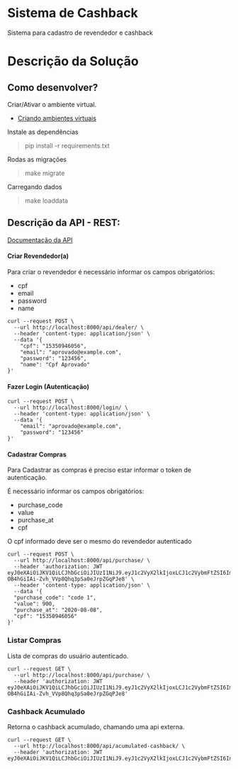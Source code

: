 # Sistema de Cashback

Sistema para cadastro de revendedor e cashback


# Descrição da Solução



## Como desenvolver?

Criar/Ativar o ambiente virtual. 
- [Criando ambientes virtuais](https://docs.python.org/pt-br/3/tutorial/venv.html)


 Instale as dependências
> pip install -r requirements.txt

 Rodas as migrações
 > make migrate
 
Carregando dados
> make loaddata


## Descrição da API - REST:
[Documentação da API](http://localhost:8000/doc/)
#### Criar Revendedor(a)

Para criar o revendedor é necessário informar os campos obrigatórios:  
- cpf
- email
- password
- name


```shell
curl --request POST \
  --url http://localhost:8000/api/dealer/ \
  --header 'content-type: application/json' \
  --data '{
	"cpf": "15350946056",
	"email": "aprovado@example.com",
	"password": "123456",
	"name": "Cpf Aprovado"
}'
```


#### Fazer Login (Autenticação)


```shell
curl --request POST \
  --url http://localhost:8000/login/ \
  --header 'content-type: application/json' \
  --data '{
	"email": "aprovado@example.com",
	"password": "123456"
}'

```


#### Cadastrar Compras

Para Cadastrar as compras é preciso estar informar o token de autenticação.

É necessário informar os campos obrigatórios:  
- purchase_code
- value
- purchase_at
- cpf

O cpf informado deve ser o mesmo do revendedor autenticado

```shell
curl --request POST \
  --url http://localhost:8000/api/purchase/ \
  --header 'authorization: JWT eyJ0eXAiOiJKV1QiLCJhbGciOiJIUzI1NiJ9.eyJ1c2VyX2lkIjoxLCJ1c2VybmFtZSI6ImFwcm92YWRvQGV4YW1wbGUuY29tIiwiZXhwIjoxNTk3NTUwNDgwLCJlbWFpbCI6ImFwcm92YWRvQGV4YW1wbGUuY29tIiwib3JpZ19pYXQiOjE1OTY5NDU2ODB9.N162E-OB4hGiIAi-Zvh_VVp8Qhq3pSa0eJrpZGqPJe8' \
  --header 'content-type: application/json' \
  --data '{
  "purchase_code": "code 1",
  "value": 900,
  "purchase_at": "2020-08-08",
  "cpf": "15350946056"
}'
```


### Listar Compras

Lista de compras do usuário autenticado.


```shell
curl --request GET \
  --url http://localhost:8000/api/purchase/ \
  --header 'authorization: JWT eyJ0eXAiOiJKV1QiLCJhbGciOiJIUzI1NiJ9.eyJ1c2VyX2lkIjoxLCJ1c2VybmFtZSI6ImFwcm92YWRvQGV4YW1wbGUuY29tIiwiZXhwIjoxNTk3NTUwNDgwLCJlbWFpbCI6ImFwcm92YWRvQGV4YW1wbGUuY29tIiwib3JpZ19pYXQiOjE1OTY5NDU2ODB9.N162E-OB4hGiIAi-Zvh_VVp8Qhq3pSa0eJrpZGqPJe8'
  ```
  
### Cashback Acumulado

Retorna o cashback acumulado, chamando uma api externa.

```shell
curl --request GET \
  --url http://localhost:8000/api/acumulated-cashback/ \
  --header 'authorization: JWT eyJ0eXAiOiJKV1QiLCJhbGciOiJIUzI1NiJ9.eyJ1c2VyX2lkIjoxLCJ1c2VybmFtZSI6InRlc3RlQGV4YW1wbGUuY29tIiwiZXhwIjoxNTk3NTQ0NTY1LCJlbWFpbCI6InRlc3RlQGV4YW1wbGUuY29tIiwib3JpZ19pYXQiOjE1OTY5Mzk3NjV9.X6oo0I65mKyOlQRjWrbCI04misxF96PeL2G_Lnop8qA'
```

